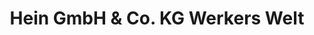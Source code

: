 ---
title: "Hein GmbH & Co. KG Werkers Welt"
url: /mitwitz/hein-gmbh-und-co-kg-werkers-welt/
shop: Baumarkt
---